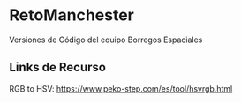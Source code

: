 # RetoManchester
Versiones de Código del equipo Borregos Espaciales

## Links de Recurso
RGB to HSV: https://www.peko-step.com/es/tool/hsvrgb.html
